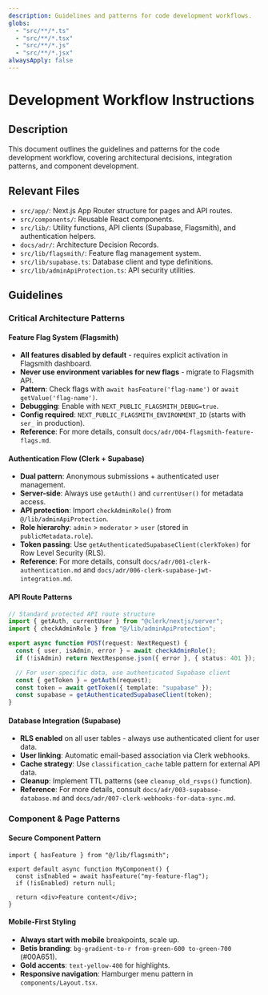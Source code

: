 ```yaml
---
description: Guidelines and patterns for code development workflows.
globs:
  - "src/**/*.ts"
  - "src/**/*.tsx"
  - "src/**/*.js"
  - "src/**/*.jsx"
alwaysApply: false
---
```

# Development Workflow Instructions

## Description
This document outlines the guidelines and patterns for the code development workflow, covering architectural decisions, integration patterns, and component development.

## Relevant Files
- `src/app/`: Next.js App Router structure for pages and API routes.
- `src/components/`: Reusable React components.
- `src/lib/`: Utility functions, API clients (Supabase, Flagsmith), and authentication helpers.
- `docs/adr/`: Architecture Decision Records.
- `src/lib/flagsmith/`: Feature flag management system.
- `src/lib/supabase.ts`: Database client and type definitions.
- `src/lib/adminApiProtection.ts`: API security utilities.

## Guidelines

### Critical Architecture Patterns

#### Feature Flag System (Flagsmith)
- **All features disabled by default** - requires explicit activation in Flagsmith dashboard.
- **Never use environment variables for new flags** - migrate to Flagsmith API.
- **Pattern**: Check flags with `await hasFeature('flag-name')` or `await getValue('flag-name')`.
- **Debugging**: Enable with `NEXT_PUBLIC_FLAGSMITH_DEBUG=true`.
- **Config required**: `NEXT_PUBLIC_FLAGSMITH_ENVIRONMENT_ID` (starts with `ser_` in production).
- **Reference**: For more details, consult `docs/adr/004-flagsmith-feature-flags.md`.

#### Authentication Flow (Clerk + Supabase)
- **Dual pattern**: Anonymous submissions + authenticated user management.
- **Server-side**: Always use `getAuth()` and `currentUser()` for metadata access.
- **API protection**: Import `checkAdminRole()` from `@/lib/adminApiProtection`.
- **Role hierarchy**: `admin` > `moderator` > `user` (stored in `publicMetadata.role`).
- **Token passing**: Use `getAuthenticatedSupabaseClient(clerkToken)` for Row Level Security (RLS).
- **Reference**: For more details, consult `docs/adr/001-clerk-authentication.md` and `docs/adr/006-clerk-supabase-jwt-integration.md`.

#### API Route Patterns
```typescript
// Standard protected API route structure
import { getAuth, currentUser } from "@clerk/nextjs/server";
import { checkAdminRole } from "@/lib/adminApiProtection";

export async function POST(request: NextRequest) {
  const { user, isAdmin, error } = await checkAdminRole();
  if (!isAdmin) return NextResponse.json({ error }, { status: 401 });

  // For user-specific data, use authenticated Supabase client
  const { getToken } = getAuth(request);
  const token = await getToken({ template: "supabase" });
  const supabase = getAuthenticatedSupabaseClient(token);
}
```

#### Database Integration (Supabase)
- **RLS enabled** on all user tables - always use authenticated client for user data.
- **User linking**: Automatic email-based association via Clerk webhooks.
- **Cache strategy**: Use `classification_cache` table pattern for external API data.
- **Cleanup**: Implement TTL patterns (see `cleanup_old_rsvps()` function).
- **Reference**: For more details, consult `docs/adr/003-supabase-database.md` and `docs/adr/007-clerk-webhooks-for-data-sync.md`.

### Component & Page Patterns

#### Secure Component Pattern
```tsx
import { hasFeature } from "@/lib/flagsmith";

export default async function MyComponent() {
  const isEnabled = await hasFeature("my-feature-flag");
  if (!isEnabled) return null;

  return <div>Feature content</div>;
}
```

#### Mobile-First Styling
- **Always start with mobile** breakpoints, scale up.
- **Betis branding**: `bg-gradient-to-r from-green-600 to-green-700` (#00A651).
- **Gold accents**: `text-yellow-400` for highlights.
- **Responsive navigation**: Hamburger menu pattern in `components/Layout.tsx`.



